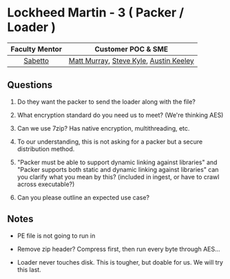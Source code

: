 # Lockheed Martin - 3 ( Packer / Loader )

| Faculty Mentor              | Customer POC & SME |
| :-------------------------: |:------------------:|
| [Sabetto](mailto:rsabetto@gmu.edu) | [Matt Murray](mailto:matthew.m.murray@lmco.com), [Steve Kyle](mailto:steven.t.kyle@lmco.com), [Austin Keeley](mailto:austin.t.keeley@lmco.com) |

## Questions

1. Do they want the packer to send the loader along with the file?

2. What encryption standard do you need us to meet? (We're thinking AES)

3. Can we use 7zip? Has native encryption, multithreading, etc.

4. To our understanding, this is not asking for a packer but a secure distribution method.

5. "Packer must be able to support dynamic linking against libraries" and "Packer supports both static and dynamic linking against libraries" can you clarify what you mean by this? (included in ingest, or have to crawl across executable?)

6. Can you please outline an expected use case?


## Notes

 - PE file is not going to run in 
 
 - Remove zip header?  Compress first, then run every byte through AES...
 
 - Loader never touches disk.  This is tougher, but doable for us. We will try this last.
